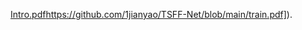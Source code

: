 [Intro.pdf]([https://github.com/1jianyao/TSFF-Net/blob/main/train.pdf)https://github.com/1jianyao/TSFF-Net/blob/main/train.pdf]).


